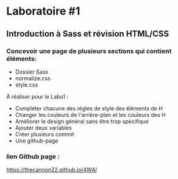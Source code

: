 # Laboratoire #1
## Introduction à Sass et révision HTML/CSS

### Concevoir une page de plusieurs sections qui contient éléments:
- Dossier Sass
- normalize.css
- style.css

À réaliser pour le Labo1 : 
- Compléter chacune des règles de style des éléments de H
- Changer les couleurs de l'arrière-plan et les couleurs des H
- Améliorer le design général sans être trop spécifique
- Ajouter deux variables
- Créer plusieurs commit
- Une github-page

### lien Github page : 
https://thecannon22.github.io/4W4/